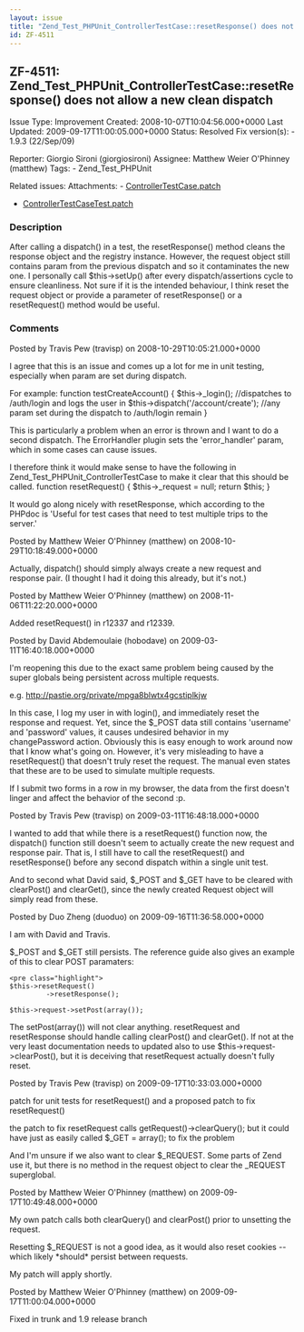 ```yaml
---
layout: issue
title: "Zend_Test_PHPUnit_ControllerTestCase::resetResponse() does not allow a new clean dispatch"
id: ZF-4511
---
```


ZF-4511: Zend\_Test\_PHPUnit\_ControllerTestCase::resetResponse() does not allow a new clean dispatch
-----------------------------------------------------------------------------------------------------

 Issue Type: Improvement Created: 2008-10-07T10:04:56.000+0000 Last Updated: 2009-09-17T11:00:05.000+0000 Status: Resolved Fix version(s): - 1.9.3 (22/Sep/09)
 
 Reporter:  Giorgio Sironi (giorgiosironi)  Assignee:  Matthew Weier O'Phinney (matthew)  Tags: - Zend\_Test\_PHPUnit
 
 Related issues: 
 Attachments: - [ControllerTestCase.patch](/issues/secure/attachment/12208/ControllerTestCase.patch)
- [ControllerTestCaseTest.patch](/issues/secure/attachment/12209/ControllerTestCaseTest.patch)
 
### Description

After calling a dispatch() in a test, the resetResponse() method cleans the response object and the registry instance. However, the request object still contains param from the previous dispatch and so it contaminates the new one. I personally call $this->setUp() after every dispatch/assertions cycle to ensure cleanliness. Not sure if it is the intended behaviour, I think reset the request object or provide a parameter of resetResponse() or a resetRequest() method would be useful.

 

 

### Comments

Posted by Travis Pew (travisp) on 2008-10-29T10:05:21.000+0000

I agree that this is an issue and comes up a lot for me in unit testing, especially when param are set during dispatch.

For example: function testCreateAccount() { $this->\_login(); //dispatches to /auth/login and logs the user in $this->dispatch('/account/create'); //any param set during the dispatch to /auth/login remain }

This is particularly a problem when an error is thrown and I want to do a second dispatch. The ErrorHandler plugin sets the 'error\_handler' param, which in some cases can cause issues.

I therefore think it would make sense to have the following in Zend\_Test\_PHPUnit\_ControllerTestCase to make it clear that this should be called. function resetRequest() { $this->\_request = null; return $this; }

It would go along nicely with resetResponse, which according to the PHPdoc is 'Useful for test cases that need to test multiple trips to the server.'

 

 

Posted by Matthew Weier O'Phinney (matthew) on 2008-10-29T10:18:49.000+0000

Actually, dispatch() should simply always create a new request and response pair. (I thought I had it doing this already, but it's not.)

 

 

Posted by Matthew Weier O'Phinney (matthew) on 2008-11-06T11:22:20.000+0000

Added resetRequest() in r12337 and r12339.

 

 

Posted by David Abdemoulaie (hobodave) on 2009-03-11T16:40:18.000+0000

I'm reopening this due to the exact same problem being caused by the super globals being persistent across multiple requests.

e.g. <http://pastie.org/private/mpga8blwtx4gcstiplkjw>

In this case, I log my user in with login(), and immediately reset the response and request. Yet, since the $\_POST data still contains 'username' and 'password' values, it causes undesired behavior in my changePassword action. Obviously this is easy enough to work around now that I know what's going on. However, it's very misleading to have a resetRequest() that doesn't truly reset the request. The manual even states that these are to be used to simulate multiple requests.

If I submit two forms in a row in my browser, the data from the first doesn't linger and affect the behavior of the second :p.

 

 

Posted by Travis Pew (travisp) on 2009-03-11T16:48:18.000+0000

I wanted to add that while there is a resetRequest() function now, the dispatch() function still doesn't seem to actually create the new request and response pair. That is, I still have to call the resetRequest() and resetResponse() before any second dispatch within a single unit test.

And to second what David said, $\_POST and $\_GET have to be cleared with clearPost() and clearGet(), since the newly created Request object will simply read from these.

 

 

Posted by Duo Zheng (duoduo) on 2009-09-16T11:36:58.000+0000

I am with David and Travis.

$\_POST and $\_GET still persists. The reference guide also gives an example of this to clear POST paramaters:

 
    <pre class="highlight">
    $this->resetRequest()
             ->resetResponse();
    
    $this->request->setPost(array());


The setPost(array()) will not clear anything. resetRequest and resetResponse should handle calling clearPost() and clearGet(). If not at the very least documentation needs to updated also to use $this->request->clearPost(), but it is deceiving that resetRequest actually doesn't fully reset.

 

 

Posted by Travis Pew (travisp) on 2009-09-17T10:33:03.000+0000

patch for unit tests for resetRequest() and a proposed patch to fix resetRequest()

the patch to fix resetRequest calls getRequest()->clearQuery(); but it could have just as easily called $\_GET = array(); to fix the problem

And I'm unsure if we also want to clear $\_REQUEST. Some parts of Zend use it, but there is no method in the request object to clear the \_REQUEST superglobal.

 

 

Posted by Matthew Weier O'Phinney (matthew) on 2009-09-17T10:49:48.000+0000

My own patch calls both clearQuery() and clearPost() prior to unsetting the request.

Resetting $\_REQUEST is not a good idea, as it would also reset cookies -- which likely \*should\* persist between requests.

My patch will apply shortly.

 

 

Posted by Matthew Weier O'Phinney (matthew) on 2009-09-17T11:00:04.000+0000

Fixed in trunk and 1.9 release branch

 

 